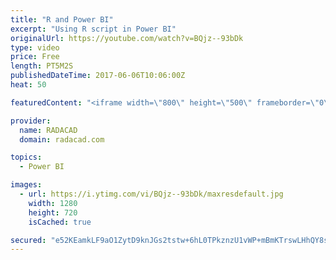 ```yaml
---
title: "R and Power BI"
excerpt: "Using R script in Power BI"
originalUrl: https://youtube.com/watch?v=BQjz--93bDk
type: video
price: Free
length: PT5M2S
publishedDateTime: 2017-06-06T10:06:00Z
heat: 50

featuredContent: "<iframe width=\"800\" height=\"500\" frameborder=\"0\" src=\"https://www.youtube.com/embed/BQjz--93bDk\" allow=\"accelerometer; autoplay; encrypted-media; gyroscope; picture-in-picture\" allowfullscreen></iframe>"

provider:
  name: RADACAD
  domain: radacad.com

topics:
  - Power BI

images:
  - url: https://i.ytimg.com/vi/BQjz--93bDk/maxresdefault.jpg
    width: 1280
    height: 720
    isCached: true

secured: "e52KEamkLF9aO1ZytD9knJGs2tstw+6hL0TPkznzU1vWP+mBmKTrswLHhQY8ssPwfWJpDnUNDuh2g6WSL8RAKcZsh2MblaxCFlvrZAaKUU9gye4POhUwUzA506A1zleXP8gF+KWL1QGFIwrC2jpU6K7WHkYgUOQM8LdTDNNqiDECz/erhKI7C4mQ3p1zVzyeYBYPjykz99d3MbRAdhIvmAbT2Iseg9CRe4GxcrE6/UAjM4ZacT/P8Xs1/2rwyhGll0Wi3VRlbPFPWgBhlBkmb0bGFwOQfzkWvagnhVawrGFScftAVcA+Ly7NMf1ONpFOG79eqhi7jephPY03euy7GP3Bde3+QJMPstrC9eItXfzYD7OXP1WhYAYDkUL03zm8tH1CsPvpxZTbkp0s6dY3yIrIvkE/HpC9eAdYyoZzKLg=;0imbJDnZcSJbar/OE3LIlg=="
---
```


